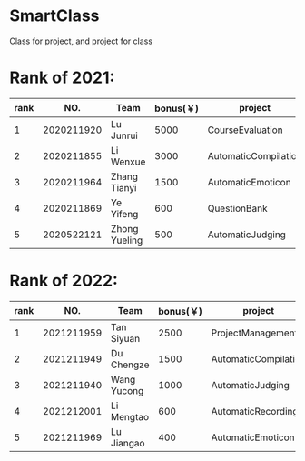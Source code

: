 # SmartClass
Class for project, and project for class

# Rank of 2021:  
|rank|NO.|Team|bonus(￥)|project|  
|----|---|----|---------|-------|
|1|2020211920|Lu Junrui|5000|CourseEvaluation  
|2|2020211855|Li Wenxue|3000|AutomaticCompilation  
|3|2020211964|Zhang Tianyi|1500|AutomaticEmoticon
|4|2020211869|Ye Yifeng|600|QuestionBank  
|5|2020522121|Zhong Yueling|500|AutomaticJudging  

# Rank of 2022:
|rank|NO.|Team|bonus(￥)|project|  
|----|---|----|---------|-------|
|1|2021211959|Tan Siyuan|2500|ProjectManagement
|2|2021211949|Du Chengze|1500|AutomaticCompilation
|3|2021211940|Wang Yucong|1000|AutomaticJudging
|4|2021212001|Li Mengtao|600|AutomaticRecording
|5|2021211969|Lu Jiangao|400|AutomaticEmoticon
